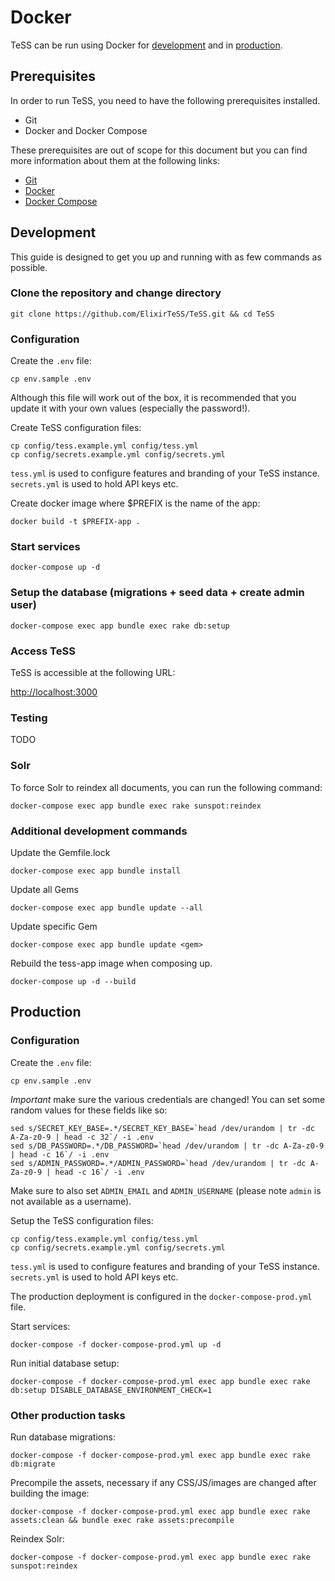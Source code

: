 # Docker

TeSS can be run using Docker for [development](#development) and in [production](#production).

## Prerequisites

In order to run TeSS, you need to have the following prerequisites installed.

- Git
- Docker and Docker Compose

These prerequisites are out of scope for this document but you can find more information about them at the following links:

- [Git](https://git-scm.com/)
- [Docker](https://www.docker.com/)
- [Docker Compose](https://docs.docker.com/compose/)

## Development

This guide is designed to get you up and running with as few commands as possible.

### Clone the repository and change directory

    git clone https://github.com/ElixirTeSS/TeSS.git && cd TeSS

### Configuration

Create the `.env` file:

    cp env.sample .env

Although this file will work out of the box, it is recommended that you update it with your own values (especially the password!).

Create TeSS configuration files:

    cp config/tess.example.yml config/tess.yml
    cp config/secrets.example.yml config/secrets.yml

`tess.yml` is used to configure features and branding of your TeSS instance. `secrets.yml` is used to hold API keys etc.

Create docker image where $PREFIX is the name of the app:

    docker build -t $PREFIX-app .

### Start services

    docker-compose up -d

### Setup the database (migrations + seed data + create admin user)

    docker-compose exec app bundle exec rake db:setup

### Access TeSS

TeSS is accessible at the following URL:

<http://localhost:3000>

### Testing

TODO

### Solr

To force Solr to reindex all documents, you can run the following command:

    docker-compose exec app bundle exec rake sunspot:reindex

### Additional development commands

Update the Gemfile.lock

    docker-compose exec app bundle install

Update all Gems

    docker-compose exec app bundle update --all

Update specific Gem

    docker-compose exec app bundle update <gem>

Rebuild the tess-app image when composing up.

    docker-compose up -d --build

## Production

### Configuration

Create the `.env` file:

    cp env.sample .env

*Important* make sure the various credentials are changed! You can set some random values for these fields like so:

    sed s/SECRET_KEY_BASE=.*/SECRET_KEY_BASE=`head /dev/urandom | tr -dc A-Za-z0-9 | head -c 32`/ -i .env
    sed s/DB_PASSWORD=.*/DB_PASSWORD=`head /dev/urandom | tr -dc A-Za-z0-9 | head -c 16`/ -i .env
    sed s/ADMIN_PASSWORD=.*/ADMIN_PASSWORD=`head /dev/urandom | tr -dc A-Za-z0-9 | head -c 16`/ -i .env

Make sure to also set `ADMIN_EMAIL` and `ADMIN_USERNAME` (please note `admin` is not available as a username).

Setup the TeSS configuration files: 

    cp config/tess.example.yml config/tess.yml
    cp config/secrets.example.yml config/secrets.yml

`tess.yml` is used to configure features and branding of your TeSS instance. `secrets.yml` is used to hold API keys etc.

The production deployment is configured in the `docker-compose-prod.yml` file.

Start services:

    docker-compose -f docker-compose-prod.yml up -d

Run initial database setup:

    docker-compose -f docker-compose-prod.yml exec app bundle exec rake db:setup DISABLE_DATABASE_ENVIRONMENT_CHECK=1

### Other production tasks

Run database migrations:

    docker-compose -f docker-compose-prod.yml exec app bundle exec rake db:migrate

Precompile the assets, necessary if any CSS/JS/images are changed after building the image:

    docker-compose -f docker-compose-prod.yml exec app bundle exec rake assets:clean && bundle exec rake assets:precompile

Reindex Solr:

    docker-compose -f docker-compose-prod.yml exec app bundle exec rake sunspot:reindex
